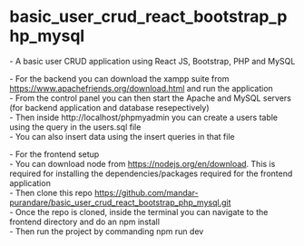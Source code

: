 # basic_user_crud_react_bootstrap_php_mysql
\- A basic user CRUD application using React JS, Bootstrap, PHP and MySQL

\- For the backend you can download the xampp suite from https://www.apachefriends.org/download.html and run the application <br> 
\- From the control panel you can then start the Apache and MySQL servers (for backend application and database resepectively) <br>
\- Then inside http://localhost/phpmyadmin you can create a users table using the query in the users.sql file <br>
\- You can also insert data using the insert queries in that file <br>

\- For the frontend setup <br>
\- You can download node from https://nodejs.org/en/download. This is required for installing the dependencies/packages required for the frontend application <br>
\- Then clone this repo https://github.com/mandar-purandare/basic_user_crud_react_bootstrap_php_mysql.git <br>
\- Once the repo is cloned, inside the terminal you can navigate to the frontend directory and do an npm install <br>
\- Then run the project by commanding npm run dev <br>


